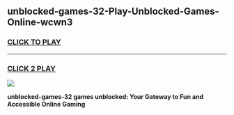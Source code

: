 
## unblocked-games-32-Play-Unblocked-Games-Online-wcwn3
<h3>
<a href="https://premium76.site?title=unblocked-games-32&ref=25A">CLICK TO PLAY</a></h3>
<hr>

<h3>
<a href="https://premium76.site?title=unblocked-games-32&ref=25A">CLICK 2 PLAY</a>
  
</h3>

<a href="https://premium76.site?title=unblocked-games-32&ref=25A"><img src="https://clearcache.store/games.png"></a>


**unblocked-games-32 games unblocked: Your Gateway to Fun and Accessible Online Gaming**

